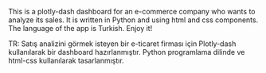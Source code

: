 This is a plotly-dash dashboard for an e-commerce company who wants to analyze its sales. 
It is written in Python and using html and css components. 
The language of the app is Turkish. Enjoy it!

TR: 
Satış analizini görmek isteyen bir e-ticaret firması için Plotly-dash kullanılarak bir dashboard hazırlanmıştır. 
Python programlama dilinde ve html-css kullanılarak tasarlanmıştır.
